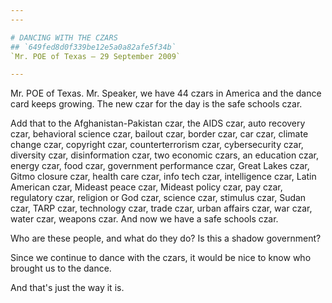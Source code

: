 ```yaml
---
---

# DANCING WITH THE CZARS
## `649fed8d0f339be12e5a0a82afe5f34b`
`Mr. POE of Texas — 29 September 2009`

---
```



Mr. POE of Texas. Mr. Speaker, we have 44 czars in America and the 
dance card keeps growing. The new czar for the day is the safe schools 
czar.

Add that to the Afghanistan-Pakistan czar, the AIDS czar, auto 
recovery czar, behavioral science czar, bailout czar, border czar, car 
czar, climate change czar, copyright czar, counterterrorism czar, 
cybersecurity czar, diversity czar, disinformation czar, two economic 
czars, an education czar, energy czar, food czar, government 
performance czar, Great Lakes czar, Gitmo closure czar, health care 
czar, info tech czar, intelligence czar, Latin American czar, Mideast 
peace czar, Mideast policy czar, pay czar, regulatory czar, religion or 
God czar, science czar, stimulus czar, Sudan czar, TARP czar, 
technology czar, trade czar, urban affairs czar, war czar, water czar, 
weapons czar. And now we have a safe schools czar.

Who are these people, and what do they do? Is this a shadow 
government?

Since we continue to dance with the czars, it would be nice to know 
who brought us to the dance.

And that's just the way it is.
